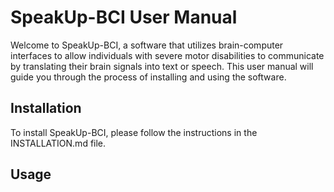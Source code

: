 
# SpeakUp-BCI User Manual
Welcome to SpeakUp-BCI, a software that utilizes brain-computer interfaces to allow individuals with severe motor disabilities to communicate by translating their brain signals into text or speech. This user manual will guide you through the process of installing and using the software.

## Installation
To install SpeakUp-BCI, please follow the instructions in the INSTALLATION.md file.

## Usage
